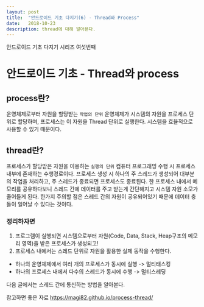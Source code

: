 ```yaml
---
layout: post
title:  "안드로이드 기초 다지기(6) - Thread와 Process"
date:   2018-10-23
description: thread에 대해 알아본다.
---
```


<p class="intro"><span class="dropcap">안</span>드로이드 기초 다지기 시리즈 여섯번째</p>

# 안드로이드 기초 - Thread와 process

## process란? 
운영체제로부터 자원을 할당받는 `작업의 단위`
운영체제가 시스템의 자원을 프로세스 단위로 할당하며, 프로세스는 이 자원을 Thread 단위로 실행한다. 시스템을 효율적으로 사용할 수 있기 때문이다.

## thread란? 
프로세스가 할당받은 자원을 이용하는 `실행의 단위`
컴퓨터 프로그래밍 수행 시 프로세스 내부에 존재하는 수행경로이다. 프로세스 생성 시 하나의 주 스레드가 생성되어 대부분의 작업을 처리하고, 주 스레드가 종료되면 프로세스도 종료된다.
한 프로세스 내에서 메모리를 공유하다보니 스레드 간에 데이터를 주고 받는게 간단해지고 시스템 자원 소모가 줄어들게 된다.
한가지 주의할 점은 스레드 간의 자원이 공유되어있기 때문에 데이터 충돌이 일어날 수 있다는 것이다.

### 정리하자면 
1. 프로그램이 실행되면 시스템으로부터 자원(Code, Data, Stack, Heap구조의 메모리 영역)을 받은 프로세스가 생성되고!
2. 프로세스 내에서는 스레드 단위로 자원을 활용한 실제 동작을 수행한다.

* 하나의 운영체제에서 여러 개의 프로세스가 동시에 실행 -> 멀티태스킹
* 하나의 프로세스 내에서 다수의 스레드가 동시에 수행 -> 멀티스레딩

다음 글에서는 스레드 간에 통신하는 방법을 알아본다.

참고하면 좋은 자료
https://magi82.github.io/process-thread/
